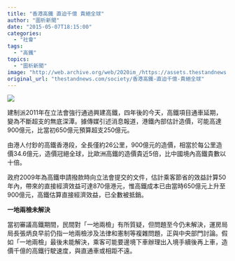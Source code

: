 ```yaml
---
title: "香港高鐵 直迫千億 貴絕全球"
author: "圖析新聞"
date: "2015-05-07T18:15:00"
categories:
  - "社會"
tags:
  - "高鐵"
topics:
  - "圖析新聞"
image: "http://web.archive.org/web/2020im_/https://assets.thestandnews.com/media/photos/railway-14_PFxXk.png"
original_url: "thestandnews.com/society/香港高鐵-直迫千億-貴絕全球"
---
```

![](http://web.archive.org/web/2020im_/https://assets.thestandnews.com/media/photos/railway-14_PFxXk.png)

建制派2011年在立法會強行通過興建高鐵，四年後的今天，高鐵項目通車延期，變為不斷超支的無底深潭。據傳媒引述消息報道，港鐵內部估計造價，可能高達900億元，比當初650億元預算超支250億元。

由港人付鈔的高鐵香港段，全長僅約26公里，900億元的造價，相當於每公里造價34.6億元，造價冠絕全球，比歐洲高鐵的造價貴近5倍，比中國境內高鐵貴數以十倍。

政府2009年為高鐵申請撥款時向立法會提交的文件，估計乘客節省的效益計算50年內，帶來的直接經濟效益可達870億港元，惟高鐵成本已由當時650億元上升至900億元，高鐵估算直接經濟效益，已全數被抵銷。

**一地兩檢未解決**

當初審議高鐵期間，民間對「一地兩檢」有所質疑，但問題至今仍未解決，運房局局長張炳良早前仍指一地兩檢涉及法律和憲制等複雜問題，正與中央部門討論。假如「一地兩檢」最後未能解決，乘客可能要邊境下車辦理出入境手續後再上車，造價千億的高鐵行駛速度，與直通車或相距不遠。
